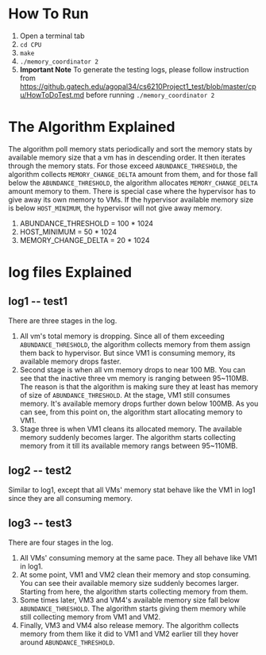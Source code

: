 # How To Run
1. Open a terminal tab
2. `cd CPU`
3. `make`
4. `./memory_coordinator 2`
5. **Important Note** To generate the testing logs, please follow instruction from https://github.gatech.edu/agopal34/cs6210Project1_test/blob/master/cpu/HowToDoTest.md before running `./memory_coordinator 2`

# The Algorithm Explained
The algorithm poll memory stats periodically and sort the memory stats by available memory size that a vm has in descending order. It then iterates through the memory stats. For those exceed `ABUNDANCE_THRESHOLD`, the algorithm collects `MEMORY_CHANGE_DELTA` amount from them, and for those fall below the `ABUNDANCE_THRESHOLD`, the algorithm allocates `MEMORY_CHANGE_DELTA` amount memory to them. There is special case where the hypervisor has to give away its own memory to VMs. If the hypervisor available memory size is below `HOST_MINIMUM`, the hypervisor will not give away memory.
1. ABUNDANCE_THRESHOLD = 100 * 1024
2. HOST_MINIMUM = 50 * 1024
3. MEMORY_CHANGE_DELTA = 20 * 1024

# log files Explained

## log1 -- test1
There are three stages in the log.
1. All vm's total memory is dropping. Since all of them exceeding `ABUNDANCE_THRESHOLD`, the algorithm collects memory from them assign them back to hypervisor. But since VM1 is consuming memory, its available memory drops faster.
2. Second stage is when all vm memory drops to near 100 MB. You can see that the inactive three vm memory is ranging between 95~110MB. The reason is that the algorithm is making sure they at least has memory of size of `ABUNDANCE_THRESHOLD`. At the stage, VM1 still consumes memory. It's available memory drops further down below 100MB. As you can see, from this point on, the algorithm start allocating memory to VM1.
3. Stage three is when VM1 cleans its allocated memory. The available memory suddenly becomes larger. The algorithm starts collecting memory from it till its available memory rangs between 95~110MB.

## log2 -- test2
Similar to log1, except that all VMs' memory stat behave like the VM1 in log1 since they are all consuming memory.

## log3 -- test3
There are four stages in the log.
1. All VMs' consuming memory at the same pace. They all behave like VM1 in log1.
2. At some point, VM1 and VM2 clean their memory and stop consuming. You can see their available memory size suddenly becomes larger. Starting from here, the algorithm starts collecting memory from them.
3. Some times later, VM3 and VM4's available memory size fall below `ABUNDANCE_THRESHOLD`. The algorithm starts giving them memory while still collecting memory from VM1 and VM2.
4. Finally, VM3 and VM4 also release memory. The algorithm collects memory from them like it did to VM1 and VM2 earlier till they hover around `ABUNDANCE_THRESHOLD`.
